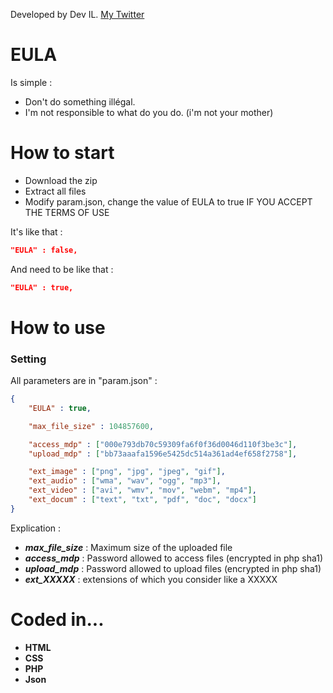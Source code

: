 Developed by Dev IL. [My Twitter](https://twitter.com/DevIl00110000)

# EULA
Is simple : 
* Don't do something illégal.
* I'm not responsible to what do you do. (i'm not your mother)

# How to start

* Download the zip
* Extract all files
* Modify param.json, change the value of EULA to true IF YOU ACCEPT THE TERMS OF USE

It's like that : 
``` json
"EULA" : false,
```
And need to be like that : 
``` json
"EULA" : true,
```

# How to use
### Setting
All parameters are in "param.json" :
``` json
{
	"EULA" : true,

	"max_file_size" : 104857600,

	"access_mdp" : ["000e793db70c59309fa6f0f36d0046d110f3be3c"],
	"upload_mdp" : ["bb73aaafa1596e5425dc514a361ad4ef658f2758"],

	"ext_image" : ["png", "jpg", "jpeg", "gif"],
	"ext_audio" : ["wma", "wav", "ogg", "mp3"],
	"ext_video" : ["avi", "wmv", "mov", "webm", "mp4"],
	"ext_docum" : ["text", "txt", "pdf", "doc", "docx"]
}
```
Explication :
* ***max_file_size*** : Maximum size of the uploaded file
* ***access_mdp*** : Password allowed to access files (encrypted in php sha1)
* ***upload_mdp*** : Password allowed to upload files (encrypted in php sha1)
* ***ext_XXXXX*** : extensions of which you consider like a XXXXX

# Coded in...
* **HTML**
* **CSS**
* **PHP**
* **Json**
